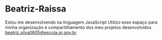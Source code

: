 # Beatriz-Raissa
Estou me desenvolvendo na linguagem JavaScript
Utilizo esse espaço para minha organização e compartilhamento dos meu projetos desenvolvidos
beatriz.silva0605@escola.pr.gov.br
